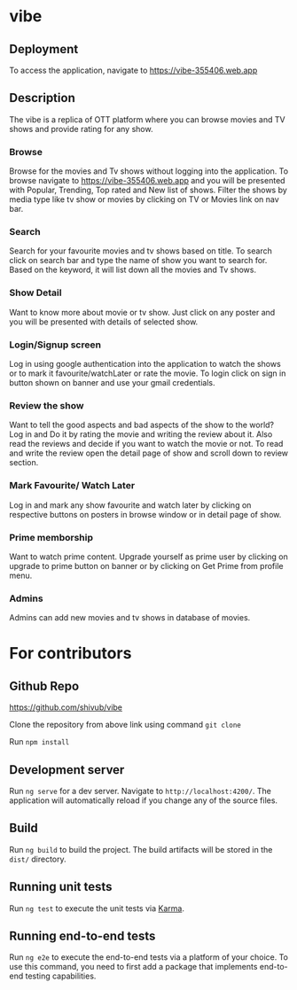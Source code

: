 # vibe

## Deployment
To access the application, navigate to  https://vibe-355406.web.app

## Description
The vibe is a replica of OTT platform where you can browse movies and TV shows and provide rating for any show.

### Browse
Browse for the movies and Tv shows without logging into the application.
To browse navigate to https://vibe-355406.web.app and you will be presented with Popular, Trending, Top rated and New list of shows. 
Filter the shows by media type like tv show or movies by clicking on TV or Movies link on nav bar.

### Search
Search for your favourite movies and tv shows based on title.
To search click on search bar and type the name of show you want to search for. 
Based on the keyword, it will list down all the movies and Tv shows.

### Show Detail
Want to know more about movie or tv show. Just click on any poster and you will be presented with details of selected show. 

### Login/Signup screen
Log in using google authentication into the application to watch the shows or to mark it favourite/watchLater or rate the movie. To login click on sign in button shown on banner and use your gmail credentials.

### Review the show
Want to tell the good aspects and bad aspects of the show to the world? 
Log in and Do it by rating the movie and writing the review about it.
Also read the reviews and decide if you want to watch the movie or not.
To read and write the review open the detail page of show and scroll down to review section.

### Mark Favourite/ Watch Later
Log in and mark any show favourite and watch later by clicking on respective buttons on posters in browse window or in detail page of show.

### Prime memborship
Want to watch prime content. Upgrade yourself as prime user by clicking on upgrade to prime button on banner or by clicking on Get Prime from profile menu.

### Admins
Admins can add new movies and tv shows in database of movies.


# For contributors

## Github Repo
https://github.com/shivub/vibe

Clone the repository from above link using command `git clone`

Run `npm install` 

## Development server

Run `ng serve` for a dev server. Navigate to `http://localhost:4200/`. The application will automatically reload if you change any of the source files.


## Build

Run `ng build` to build the project. The build artifacts will be stored in the `dist/` directory.

## Running unit tests

Run `ng test` to execute the unit tests via [Karma](https://karma-runner.github.io).

## Running end-to-end tests

Run `ng e2e` to execute the end-to-end tests via a platform of your choice. To use this command, you need to first add a package that implements end-to-end testing capabilities.
